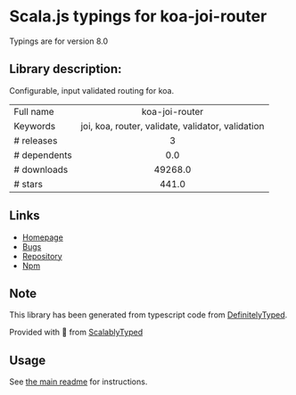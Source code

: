 
# Scala.js typings for koa-joi-router

Typings are for version 8.0

## Library description:
Configurable, input validated routing for koa.

|                    |                 |
| ------------------ | :-------------: |
| Full name          | koa-joi-router |
| Keywords           | joi, koa, router, validate, validator, validation |
| # releases         | 3 |
| # dependents       | 0.0 |
| # downloads        | 49268.0 |
| # stars            | 441.0 |

## Links
- [Homepage](https://github.com/koajs/joi-router)
- [Bugs](https://github.com/koajs/joi-router/issues)
- [Repository](https://github.com/koajs/joi-router)
- [Npm](https://www.npmjs.com/package/koa-joi-router)
    


## Note
This library has been generated from typescript code from [DefinitelyTyped](https://definitelytyped.org).

Provided with :purple_heart: from [ScalablyTyped](https://github.com/oyvindberg/ScalablyTyped)

## Usage
See [the main readme](../../readme.md) for instructions.


